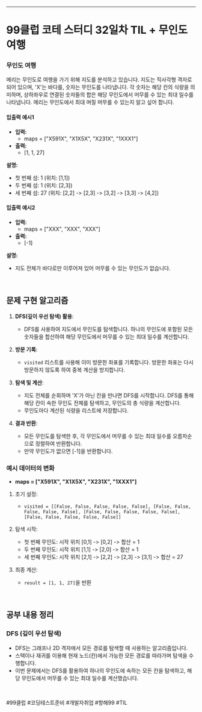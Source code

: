 ---

# 99클럽 코테 스터디 32일차 TIL + 무인도 여행

### 무인도 여행

메리는 무인도로 여행을 가기 위해 지도를 분석하고 있습니다. 지도는 직사각형 격자로 되어 있으며, 'X'는 바다를, 숫자는 무인도를 나타냅니다. 각 숫자는 해당 칸의 식량을 의미하며, 상하좌우로 연결된 숫자들의 합은 해당 무인도에서 머무를 수 있는 최대 일수를 나타냅니다. 메리는 무인도에서 최대 며칠 머무를 수 있는지 알고 싶어 합니다.

#### 입출력 예시1

- **입력:**
  - maps = ["X591X", "X1X5X", "X231X", "1XXX1"]
- **출력:**
  - [1, 1, 27]

**설명:**
- 첫 번째 섬: 1 (위치: [1,1])
- 두 번째 섬: 1 (위치: [2,3])
- 세 번째 섬: 27 (위치: [2,2] -> [2,3] -> [3,2] -> [3,3] -> [4,2])

#### 입출력 예시2

- **입력:**
  - maps = ["XXX", "XXX", "XXX"]
- **출력:**
  - [-1]

**설명:**
- 지도 전체가 바다로만 이루어져 있어 머무를 수 있는 무인도가 없습니다.

<br>

## 문제 구현 알고리즘

1. **DFS(깊이 우선 탐색) 활용**:
   - DFS를 사용하여 지도에서 무인도를 탐색합니다. 하나의 무인도에 포함된 모든 숫자들을 합산하여 해당 무인도에서 머무를 수 있는 최대 일수를 계산합니다.

2. **방문 기록**:
   - `visited` 리스트를 사용해 이미 방문한 좌표를 기록합니다. 방문한 좌표는 다시 방문하지 않도록 하여 중복 계산을 방지합니다.

3. **탐색 및 계산**:
   - 지도 전체를 순회하며 'X'가 아닌 칸을 만나면 DFS를 시작합니다. DFS를 통해 해당 칸이 속한 무인도 전체를 탐색하고, 무인도의 총 식량을 계산합니다.
   - 무인도마다 계산된 식량을 리스트에 저장합니다.

4. **결과 반환**:
   - 모든 무인도를 탐색한 후, 각 무인도에서 머무를 수 있는 최대 일수를 오름차순으로 정렬하여 반환합니다.
   - 만약 무인도가 없으면 [-1]을 반환합니다.

### 예시 데이터의 변화

- **maps = ["X591X", "X1X5X", "X231X", "1XXX1"]**

1. 초기 설정:
   - `visited = [[False, False, False, False, False], [False, False, False, False, False], [False, False, False, False, False], [False, False, False, False, False]]`

2. 탐색 시작:
   - 첫 번째 무인도: 시작 위치 [0,1] -> [0,2] -> 합산 = 1
   - 두 번째 무인도: 시작 위치 [1,1] -> [2,0] -> 합산 = 1
   - 세 번째 무인도: 시작 위치 [2,1] -> [2,2] -> [2,3] -> [3,1] -> 합산 = 27

3. 최종 계산:
   - `result = [1, 1, 27]`을 반환

<br>

## 공부 내용 정리

### DFS (깊이 우선 탐색)

- DFS는 그래프나 2D 격자에서 모든 경로를 탐색할 때 사용하는 알고리즘입니다.
- 스택이나 재귀를 이용해 현재 노드(칸)에서 가능한 모든 경로를 따라가며 탐색을 수행합니다.
- 이번 문제에서는 DFS를 활용하여 하나의 무인도에 속하는 모든 칸을 탐색하고, 해당 무인도에서 머무를 수 있는 최대 일수를 계산했습니다.

<br>

#99클럽 #코딩테스트준비 #개발자취업 #항해99 #TIL
